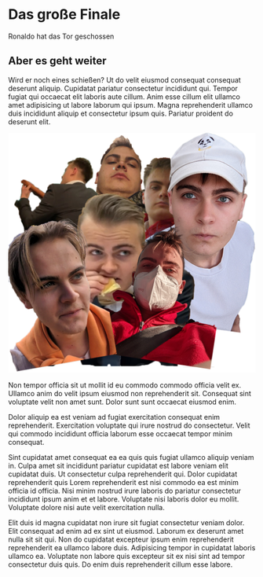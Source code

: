 # Das große Finale
Ronaldo hat das Tor geschossen
## Aber es geht weiter
Wird er noch eines schießen?
Ut do velit eiusmod consequat consequat deserunt aliquip. Cupidatat pariatur consectetur incididunt qui. Tempor fugiat qui occaecat elit laboris aute cillum. Anim esse cillum elit ullamco amet adipisicing ut labore laborum qui ipsum. Magna reprehenderit ullamco duis incididunt aliquip et consectetur ipsum quis. Pariatur proident do deserunt elit.

![Jeremias in vielen Situationen](./../assets/ichviel.png "Jeremias-Multi")

Non tempor officia sit ut mollit id eu commodo commodo officia velit ex. Ullamco anim do velit ipsum eiusmod non reprehenderit sit. Consequat sint voluptate velit non amet sunt. Dolor sunt sunt occaecat eiusmod enim.

Dolor aliquip ea est veniam ad fugiat exercitation consequat enim reprehenderit. Exercitation voluptate qui irure nostrud do consectetur. Velit qui commodo incididunt officia laborum esse occaecat tempor minim consequat.

Sint cupidatat amet consequat ea ea quis quis fugiat ullamco aliquip veniam in. Culpa amet sit incididunt pariatur cupidatat est labore veniam elit cupidatat duis. Ut consectetur culpa reprehenderit qui. Dolor cupidatat reprehenderit quis Lorem reprehenderit est nisi commodo ea est minim officia id officia. Nisi minim nostrud irure laboris do pariatur consectetur incididunt ipsum anim et et labore. Voluptate nisi laboris dolor eu mollit. Voluptate dolore nisi aute velit exercitation nulla.

Elit duis id magna cupidatat non irure sit fugiat consectetur veniam dolor. Elit consequat ad enim ad ex sint ut eiusmod. Laborum ex deserunt amet nulla sit sit qui. Non do cupidatat excepteur ipsum enim reprehenderit reprehenderit ea ullamco labore duis. Adipisicing tempor in cupidatat laboris ullamco ea. Voluptate non labore quis excepteur sit ex nisi sint ad tempor consectetur duis quis. Do enim duis reprehenderit cillum esse labore.

